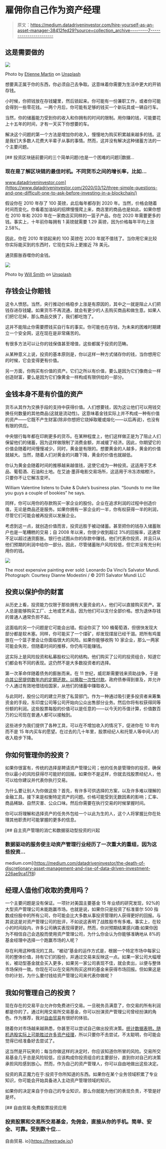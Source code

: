 # 雇佣你自己作为资产经理

> 原文：<https://medium.datadriveninvestor.com/hire-yourself-as-an-asset-manager-38412fed29?source=collection_archive---------7----------------------->

## 这是需要做的

![](img/7d8c76b88de7c06530b56273107fd969.png)

Photo by [Etienne Martin](https://unsplash.com/@etiennemartin?utm_source=medium&utm_medium=referral) on [Unsplash](https://unsplash.com?utm_source=medium&utm_medium=referral)

想要真正属于你的东西，你必须自己去争取。这意味着你需要为生活中更大的开销存钱。

小时候，你把钱放在存钱罐里，然后锁起来。你可能有一份兼职工作，或者你可能会得到一些零花钱。一两个月后，你可能有足够的钱买一个新玩具或一辆自行车。

当然，你的储蓄能力受到你的收入和你拥有的时间的限制。用你赚的钱，可能要花上十五年的时间，才有一天买下你想要的车。

解决这个问题的第一个方法是增加你的收入，慢慢地为购买积累越来越多的钱。这是我们大多数人花费大半辈子从事的事情。然而，这并没有解决这种储蓄方法的一个主要问题。

[](https://www.datadriveninvestor.com/2020/03/12/three-simple-questions-and-one-difficult-one-to-ask-before-investing-in-a-blockchain/) [## 投资区块链前要问的三个简单问题(也是一个困难的问题)|数据…

### 现在是了解区块链的最佳时机。不同货币之间的增长率，比如…

www.datadriveninvestor.com](https://www.datadriveninvestor.com/2020/03/12/three-simple-questions-and-one-difficult-one-to-ask-before-investing-in-a-blockchain/) 

假设你在 2010 年存了 100 英镑，此后每年都存到 2020 年。当然，价格会随着时间而变化。你看着加油站的招牌慢慢爬上来，商店里的商品也是如此。如果你想在 2010 年和 2020 年在一家商店买同样的一篮子产品，你在 2020 年需要更多的钱。事实上，十年前你每拥有 1 英镑就需要 1.29 英镑，因为价格每年平均上涨 2.58%。

因此，你在 2010 年锁起来的 100 英镑在 2020 年就不值钱了。当你用它来比较你实际能买到的东西时，它现在实际上更接近 78 美元。

通货膨胀吞噬你的金钱。

![](img/54df8cfc625a85f7eda8039c430099b0.png)

Photo by [Will Smith](https://unsplash.com/@willsmuth?utm_source=medium&utm_medium=referral) on [Unsplash](https://unsplash.com?utm_source=medium&utm_medium=referral)

## 存钱会让你赔钱

这令人愤怒。当然，央行推动价格稳步上涨是有原因的，其中之一就是阻止人们把钱存进存钱罐。如果货币不再流通，就会有更少的人去购买商品和做生意。如果人们把它花掉，那么商品交换了，我们都吃饱了。

这并不能阻止你需要攒钱买自行车的事实。你可能也在存钱，为未来的困难时期建立一个安全网，这在现在是非常痛苦的。

有很多方法可以让你的钱保值甚至增值，这些都属于投资的范畴。

从某种意义上说，投资的基本原则是，你以这样一种方式储存你的钱，当你想用它的时候，它会变得更有价值。

另一方面，你购买有价值的资产。它们之所以有价值，要么是因为它们像商业一样创造财富，要么是因为它们像黄金一样构成有限供给的一部分。

## 金钱本身不是有价值的资产

货币从其作为交换手段的支持中获得价值。人们想要钱，因为这让他们可以用钱交换任何数量的其他商品(这就是流动性)。这意味着金钱实际上并不构成一种有价值的资产——它既不产生财富(除非你想把它烧掉取暖或熔化——以后再说)，也没有有限的供应。

中央银行每年都在印刷更多的货币。在某种程度上，他们这样做正是为了阻止人们保留他们的储蓄，因为这样做限制了消费金额，并减缓了经济。因此，你期望它的价值会随着时间慢慢减少。同时，黄金是有限的。想要黄金的人越多，黄金的价值就越大。当然，随着人们对黄金的兴趣下降，黄金的价值也就越低。

你认为黄金会随着时间的推移越来越值钱，这使它成为一种投资。这适用于艺术品、葡萄酒、石油和土地。在艾迪·墨菲电影交易场所，这适用于冷冻浓缩橙汁。只要你不让它解冻变坏。

William Valentine listens to Duke & Duke’s business plan. “Sounds to me like you guys a couple of bookies” he says.

同样，你可以用你的存款购买一家企业的股份。企业在追求利润的过程中创造价值，无论是商品还是服务。如果你拥有一家企业的一半，你有权获得一半的利润，尽管它们可能会被再投资以发展企业。

考虑到这一点，就创造价值而言，投资远胜于被动储蓄。甚至把你的钱存入储蓄账户也是一笔糟糕的交易；自 2008 年以来，你很少收到超过 3%的回报率，这通常不足以超过通货膨胀。银行也试图从你的存款中赚钱。他们代表你投资，并且只从他们预期的利润中给你一部分。因此，尽管储蓄账户风险较低，但它并没有充分利用你的钱。

![](img/fa05dcc301c5a44ab5cb0d5ab18d5e2f.png)

The most expensive painting ever sold: Leonardo Da Vinci’s Salvator Mundi. Photograph: Courtesy Dianne Modestini / © 2011 Salvator Mundi LLC

## 投资以保护你的财富

从历史上看，投资能力仅限于那些拥有大量资金的人，他们可以直接购买资产。富人总是能够购买工厂、土地或艺术品，因为他们可以支付全部价格。想为退休存钱的普通人通常负担不起。

这面临的另一个问题是它可能会出错。假设你买了 100 桶葡萄酒，但很快发现大部分都是软木塞。同样，你可能买了一个煤矿，却发现煤层已经干涸。把所有鸡蛋放在一个篮子里会让你面临很大的风险。如果你能够收购 10 家企业，那么一两家可能会失败，但随着时间的推移，你仍有可能赚钱。

这实际上是风险投资和私募股权公司的结构。他们购买了公司的投资组合，知道它们都会有不同的表现。这仍然不是大多数投资者的选择。

第一次革命伴随着债务的膨胀而来。在 11 世纪，威尼斯需要钱来资助战争，于是[向其公民提供数年内的定期还款，以换取一次性付款](http://bondfunds.com/education/a-brief-history-of-bond-investing/)。政府债券得到普及，并允许个人通过有效地借钱给国家，从他们的储蓄中赚取收入。

与此同时，股份公司的建立开放了私营部门。作为一种通过吸引更多投资者来筹集资金的手段，东印度公司等公司开始向公众出售部分业务。然后你将有权获得同等份额的利润。这些股票每股的价值可以是任意的——以今天的币值计算，价值数百万的公司现在普通人都可以接触到。

这些进步为我们提供了各种工具，可以在不增加收入的情况下，促进你在 10 年内而不是 15 年内买车的愿望。在过去的几十年里，股票经纪人和托管人等中间人的收入稳步下降。

## 你如何管理你的投资？

如果你很富有，传统的选择是聘请资产管理公司；他的任务是管理你的投资，确保你以最小的风险获得尽可能好的回报。如果你不是这样，你就去找股票经纪人，他可以给你建议并代表你执行交易。

为什么要让别人为你做这些？首先，有许多可供选择的方案，以及许多难以理解的金融工具。接下来是权衡特定资产的问题。价格可能受到无数因素的影响；汇率、商品稀缺、自然灾害、公众口味。然后你需要在执行交易的时候掌握时间。

你可以将理解和选择资产的任务外包给一个以此为生的人，这个人将掌握比你在处理其他职责时可能掌握的更多的信息。

[](https://medium.com/datadriveninvestor/the-death-of-discretionary-asset-management-and-rise-of-data-driven-investment-226ae9ca17f8) [## 自主资产管理的消亡和数据驱动型投资的兴起

### 数据驱动的服务使主动资产管理行业经历了一次重大的重组，因为这些投资…

medium.com](https://medium.com/datadriveninvestor/the-death-of-discretionary-asset-management-and-rise-of-data-driven-investment-226ae9ca17f8) 

## 经理人值他们收取的费用吗？

一个主要问题是没有保证。一项针对美国主要基金 15 年业绩的研究发现，92%的大型资产管理公司未能跑赢市场。也就是说，如果你只是投资了标准普尔 500 指数成份股中的所有公司，你可能会比大多数从事投资管理的人获得更好的回报。与其说这是对资产管理公司的批评，不如说这表明了战胜股市有多难。事实上，在较小的时间段内，许多公司确实表现得更好。然而，你对预期结果感兴趣:如果你因为不相信自己会选股而使用资产管理公司，为什么你会认为你能够准确地从 8%的基金经理中选择一个跑赢市场的人呢？

存在利用这种情况的工具。“被动”基金的运作方式是，根据一个特定市场中每家公司的整体价值，持有它们的股份，并通过交易来反映这一点。如果一家公司大幅增长，被动型基金就会买入更多，如果另一家公司表现不佳，就会卖出，以便与整体市场保持一致。你现在可以在交易所购买这样的基金来获得市场回报。但如果这是你的计划，为什么要付钱给资产管理公司来代表你做呢？

## 我如何管理自己的投资？

现在存在的交易平台允许你免费进行交易。一旦税务员满意了，你交易的所有利润都是你的了。通过利用交易所交易基金，你可以扮演资产管理公司曾经扮演的角色。作为推荐，我对[自由贸易](https://freetrade.io/)有很好的体验。

随着你对市场越来越熟悉，你甚至可以尝试自己做出投资决策。[统计数据表明，随机选股实际上可能胜过许多资产经理](https://www.rock-wealth.co.uk/monkeys-beat-money-managers-at-selling-stocks/)，所以只要你不去尝试，不太聪明，你可能会觉得已经准备好去尝试了。

这当然是开玩笑的；每当你做这样的决定时，你应该知道你所冒的风险。交易所交易基金几乎总是风险较低，应该构成你投资组合的主要部分，直到你对自己的决策承担风险感到放心。然而，作为自己的资产管理人，你可以自由地做出这些决定。

投资的真正魔力在于:投资于你所知道的东西。如果你在某个业务领域积累了专业知识，你可能会开始具备进入主动资产管理领域的知识。

如果你的决定来自于你自己的专业知识，那么你就能为他们的表现负责，不管是好是坏。

[](https://freetrade.io/) [## 自由贸易:免费股票投资应用

### 投资股票和交易所交易基金，免佣金，直接从你的手机。简单、安全、可靠。受到数十位…

自由贸易. io](https://freetrade.io/)